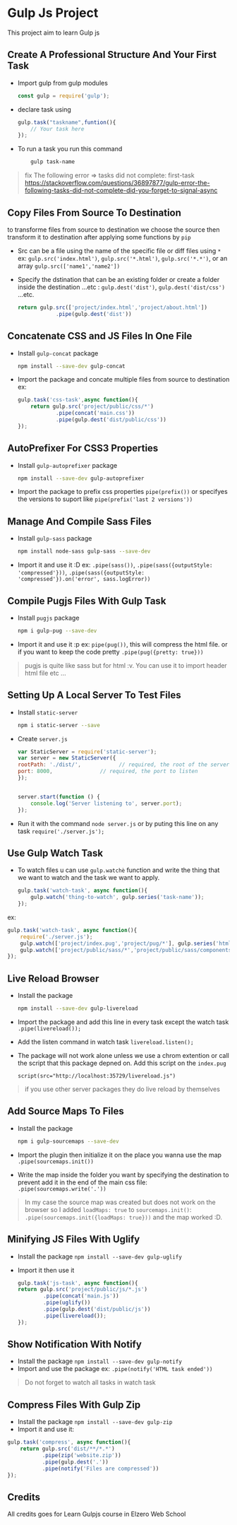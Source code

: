 # Gulp Js Project

This project aim to learn Gulp js

## Create A Professional Structure And Your First Task

- Import gulp from gulp modules
  
    ```js
    const gulp = require('gulp');
    ```

- declare task using
  
    ```js
    gulp.task("taskname",funtion(){
        // Your task here
    });
    ```

- To run a task you run this command

    ```bash
        gulp task-name
    ```

> fix The following error => tasks did not complete: first-task
> https://stackoverflow.com/questions/36897877/gulp-error-the-following-tasks-did-not-complete-did-you-forget-to-signal-async

## Copy Files From Source To Destination

to transforme files from source to destination we choose the source then transform it to destination after applying some functions by `pip`

- Src can be a file using the name of the specific file or diff files using `*` ex: `gulp.src('index.html')`, `gulp.src('*.html')`, `gulp.src('*.*')`, or an array `gulp.src(['name1','name2'])`

- Specify the dstination that can be an existing folder or create a folder inside the destination ...etc : `gulp.dest('dist')`, `gulp.dest('dist/css')` ...etc.
  
    ```js
    return gulp.src(['project/index.html','project/about.html'])
                .pipe(gulp.dest('dist'))
    ```

## Concatenate CSS and JS Files In One File

- Install `gulp-concat` package

    ```bash
    npm install --save-dev gulp-concat
    ```

- Import the package and concate multiple files from source to destination ex:
  
    ```js
    gulp.task('css-task',async function(){
        return gulp.src('project/public/css/*')
                .pipe(concat('main.css'))
                .pipe(gulp.dest('dist/public/css'))
    });
    ```

## AutoPrefixer For CSS3 Properties

- Install `gulp-autoprefixer` package
  
    ```bash
    npm install --save-dev gulp-autoprefixer
    ```

- Import the package to prefix css properties
    `pipe(prefix())` or specifyes the versions to suport like `pipe(prefix('last 2 versions'))`

## Manage And Compile Sass Files

- Install `gulp-sass` package

    ```bash
    npm install node-sass gulp-sass --save-dev
    ```

- Import it and use it :D ex: `.pipe(sass())`, `.pipe(sass({outputStyle: 'compressed'}))`, `.pipe(sass({outputStyle: 'compressed'}).on('error', sass.logError))`

## Compile Pugjs Files With Gulp Task

- Install `pugjs` package

    ```bash
    npm i gulp-pug --save-dev
    ```

- Import it and use it :p ex: `pipe(pug())`, this will compress the html file. or if you want to keep the code pretty `.pipe(pug({pretty: true}))`

> pugjs is quite like sass but for html :v. You can use it to import header html file etc ...

## Setting Up A Local Server To Test Files

- Install `static-server`

    ```bash
    npm i static-server --save
    ```

- Create `server.js`

    ```js
    var StaticServer = require('static-server');
    var server = new StaticServer({
    rootPath: './dist/',            // required, the root of the server file tree
    port: 8000,               // required, the port to listen
    });


    server.start(function () {
        console.log('Server listening to', server.port);
    });
    ```

- Run it with the command `node server.js` or by puting this line on any task `require('./server.js');`

## Use Gulp Watch Task

- To watch files u can use `gulp.watchè` function and write the thing that we want to watch and the task we want to apply.

    ```js
    gulp.task('watch-task', async function(){
        gulp.watch('thing-to-watch', gulp.series('task-name'));
    });
    ```

ex:

```js
gulp.task('watch-task', async function(){
    require('./server.js');
    gulp.watch(['project/index.pug','project/pug/*'], gulp.series('html-task'));
    gulp.watch(['project/public/sass/*','project/public/sass/components/*'], gulp.series('css-task'));
});
```

## Live Reload Browser

- Install the package

    ```bash
    npm install --save-dev gulp-livereload
    ```

- Import the package and add this line in every task except the watch task `.pipe(livereload());`
- Add the listen command in watch task `livereload.listen();`
- The package will not work alone unless we use a chrom extention or call the script that this package depned on. Add this script on the `index.pug`

  ```pug
  script(src="http://localhost:35729/livereload.js")
  ```

> if you use other server packages they do live reload by themselves

## Add Source Maps To Files

- Install the package

    ```bash
    npm i gulp-sourcemaps --save-dev
    ```

- Import the plugin then initialize it on the place you wanna use the map `.pipe(sourcemaps.init())`
- Write the map inside the folder you want by specifying the destination to prevent add it in the end of the main css file: `.pipe(sourcemaps.write('.'))`

> In my case the source map was created but does not work on the browser so I added `loadMaps: true` to `sourcemaps.init()`: `.pipe(sourcemaps.init({loadMaps: true}))` and the map worked :D.

## Minifying JS Files With Uglify

- Install the package `npm install --save-dev gulp-uglify`
- Import it then use it

    ```js
    gulp.task('js-task', async function(){
    return gulp.src('project/public/js/*.js')
            .pipe(concat('main.js'))
            .pipe(uglify())
            .pipe(gulp.dest('dist/public/js'))
            .pipe(livereload());
    });
    ```

## Show Notification With Notify

- Install the package `npm install --save-dev gulp-notify`
- Import and use the package ex: `.pipe(notify('HTML task ended'))`

> Do not forget to watch all tasks in watch task

## Compress Files With Gulp Zip

- Install the package `npm install --save-dev gulp-zip`
- Import it and use it:

```js
gulp.task('compress', async function(){
    return gulp.src('dist/**/*.*')
           .pipe(zip('website.zip'))
           .pipe(gulp.dest('.'))
           .pipe(notify('Files are compressed'))
});
```


## Credits

All credits goes for Learn Gulpjs course in Elzero Web School
